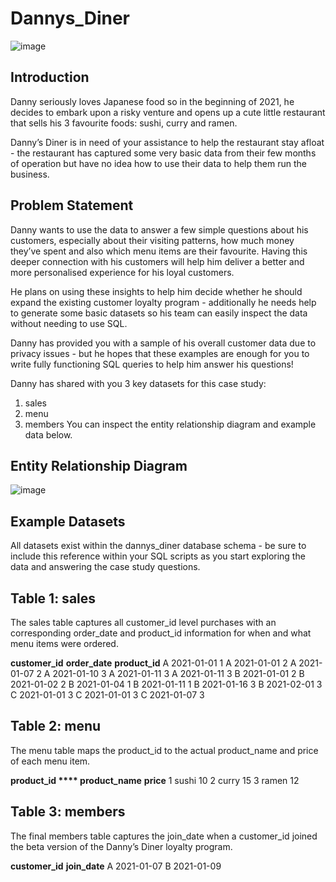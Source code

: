 # Dannys_Diner
![image](https://github.com/Bhavana-parupalli/Dannys_Diner/assets/97061048/0fb6b0fc-a12a-4258-9ee3-6316005e6edf)
## Introduction
Danny seriously loves Japanese food so in the beginning of 2021, he decides to embark upon a risky venture and opens up a cute little restaurant that sells his 3 favourite foods: sushi, curry and ramen.

Danny’s Diner is in need of your assistance to help the restaurant stay afloat - the restaurant has captured some very basic data from their few months of operation but have no idea how to use their data to help them run the business.

## Problem Statement
Danny wants to use the data to answer a few simple questions about his customers, especially about their visiting patterns, how much money they’ve spent and also which menu items are their favourite. Having this deeper connection with his customers will help him deliver a better and more personalised experience for his loyal customers.

He plans on using these insights to help him decide whether he should expand the existing customer loyalty program - additionally he needs help to generate some basic datasets so his team can easily inspect the data without needing to use SQL.

Danny has provided you with a sample of his overall customer data due to privacy issues - but he hopes that these examples are enough for you to write fully functioning SQL queries to help him answer his questions!

Danny has shared with you 3 key datasets for this case study:
1. sales
2. menu
3. members
You can inspect the entity relationship diagram and example data below.
## Entity Relationship Diagram
![image](https://github.com/Bhavana-parupalli/Dannys_Diner/assets/97061048/ac4e095a-7d8a-49e7-a5d5-914a84021ae6)
## Example Datasets
All datasets exist within the dannys_diner database schema - be sure to include this reference within your SQL scripts as you start exploring the data and answering the case study questions.

## Table 1: sales
The sales table captures all customer_id level purchases with an corresponding order_date and product_id information for when and what menu items were ordered.

**customer_id**	   **order_date**	  **product_id**
A	             2021-01-01	      1
A	             2021-01-01	      2
A	             2021-01-07	      2
A	             2021-01-10	      3
A	             2021-01-11	      3
A	             2021-01-11     	3
B	             2021-01-01	      2
B              2021-01-02	      2
B	             2021-01-04	      1
B	             2021-01-11     	1
B	             2021-01-16	      3
B	             2021-02-01	      3
C	             2021-01-01     	3
C	             2021-01-01	      3
C              2021-01-07	      3

## Table 2: menu
The menu table maps the product_id to the actual product_name and price of each menu item.

**product_id	**** product_name**	  **price**
1	             sushi	       10
2	             curry	       15
3	             ramen	       12

## Table 3: members
The final members table captures the join_date when a customer_id joined the beta version of the Danny’s Diner loyalty program.

**customer_id**	  **join_date**
A	            2021-01-07
B	            2021-01-09



